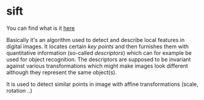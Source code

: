 # sift


You can find what is it
[here](https://en.wikipedia.org/wiki/Scale-invariant_feature_transform)

Basically it's an algorithm used to detect and describe local features in
digital images. It locates certain _key points_ and then furnishes them with
quantitative information (so-called _descriptors_) which can for example be used
for object recognition. The descriptors are supposed to be invariant against
various transformations which might make images look different although they
represent the same object(s).

It is used to detect similar points in image with affine transformations
(scale, rotation ..)
